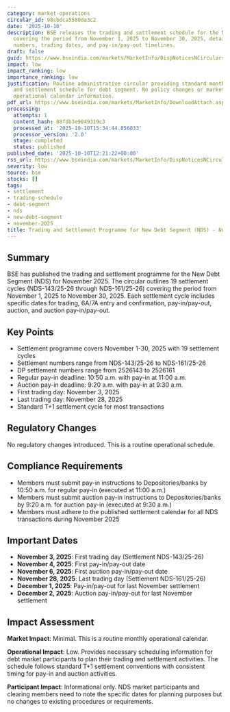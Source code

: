 ```yaml
---
category: market-operations
circular_id: 98cbdca5580da3c2
date: '2025-10-10'
description: BSE releases the trading and settlement schedule for the New Debt Segment
  covering the period from November 1, 2025 to November 30, 2025, detailing settlement
  numbers, trading dates, and pay-in/pay-out timelines.
draft: false
guid: https://www.bseindia.com/markets/MarketInfo/DispNoticesNCirculars.aspx?Noticeid={52A4DD7E-B401-4E35-956F-B0B0ABECEC69}&noticeno=20251010-37&dt=10/10/2025&icount=37&totcount=69&flag=0
impact: low
impact_ranking: low
importance_ranking: low
justification: Routine administrative circular providing standard monthly trading
  and settlement schedule for debt segment. No policy changes or market impact, only
  operational calendar information.
pdf_url: https://www.bseindia.com/markets/MarketInfo/DownloadAttach.aspx?id=20251010-37&attachedId=
processing:
  attempts: 1
  content_hash: 88fdb3e9049319c3
  processed_at: '2025-10-10T15:34:44.856033'
  processor_version: '2.0'
  stage: completed
  status: published
published_date: '2025-10-10T12:21:22+00:00'
rss_url: https://www.bseindia.com/markets/MarketInfo/DispNoticesNCirculars.aspx?Noticeid={52A4DD7E-B401-4E35-956F-B0B0ABECEC69}&noticeno=20251010-37&dt=10/10/2025&icount=37&totcount=69&flag=0
severity: low
source: bse
stocks: []
tags:
- settlement
- trading-schedule
- debt-segment
- nds
- new-debt-segment
- november-2025
title: Trading and Settlement Programme for New Debt Segment (NDS) - November 2025
---
```


## Summary

BSE has published the trading and settlement programme for the New Debt Segment (NDS) for November 2025. The circular outlines 19 settlement cycles (NDS-143/25-26 through NDS-161/25-26) covering the period from November 1, 2025 to November 30, 2025. Each settlement cycle includes specific dates for trading, 6A/7A entry and confirmation, pay-in/pay-out, auction, and auction pay-in/pay-out.

## Key Points

- Settlement programme covers November 1-30, 2025 with 19 settlement cycles
- Settlement numbers range from NDS-143/25-26 to NDS-161/25-26
- DP settlement numbers range from 2526143 to 2526161
- Regular pay-in deadline: 10:50 a.m. with pay-in at 11:00 a.m.
- Auction pay-in deadline: 9:20 a.m. with pay-in at 9:30 a.m.
- First trading day: November 3, 2025
- Last trading day: November 28, 2025
- Standard T+1 settlement cycle for most transactions

## Regulatory Changes

No regulatory changes introduced. This is a routine operational schedule.

## Compliance Requirements

- Members must submit pay-in instructions to Depositories/banks by 10:50 a.m. for regular pay-in (executed at 11:00 a.m.)
- Members must submit auction pay-in instructions to Depositories/banks by 9:20 a.m. for auction pay-in (executed at 9:30 a.m.)
- Members must adhere to the published settlement calendar for all NDS transactions during November 2025

## Important Dates

- **November 3, 2025**: First trading day (Settlement NDS-143/25-26)
- **November 4, 2025**: First pay-in/pay-out date
- **November 6, 2025**: First auction pay-in/pay-out date
- **November 28, 2025**: Last trading day (Settlement NDS-161/25-26)
- **December 1, 2025**: Pay-in/pay-out for last November settlement
- **December 2, 2025**: Auction pay-in/pay-out for last November settlement

## Impact Assessment

**Market Impact**: Minimal. This is a routine monthly operational calendar.

**Operational Impact**: Low. Provides necessary scheduling information for debt market participants to plan their trading and settlement activities. The schedule follows standard T+1 settlement conventions with consistent timing for pay-in and auction activities.

**Participant Impact**: Informational only. NDS market participants and clearing members need to note the specific dates for planning purposes but no changes to existing procedures or requirements.